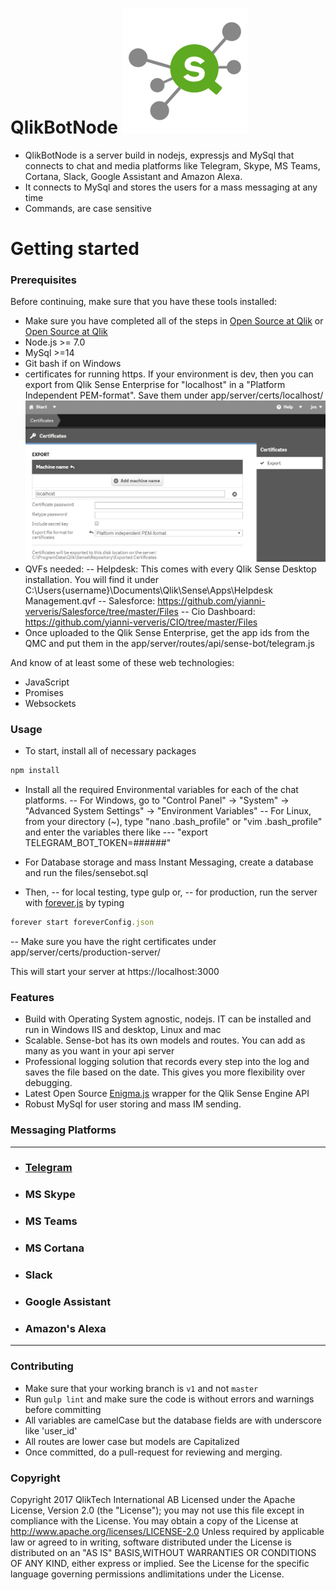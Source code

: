 # QlikBotNode ![Qlik Sense Bot](/screenshots/general/QS_Hub_thumb.png?raw=true "Qlik Sense Bot")
- QlikBotNode is a server build in nodejs, expressjs and MySql that connects to chat and media platforms like Telegram, Skype, MS Teams, Cortana, Slack, Google Assistant and Amazon Alexa. 
- It connects to MySql and stores the users for a mass messaging at any time
- Commands, are case sensitive

# Getting started

### Prerequisites 

Before continuing, make sure that you have these tools installed:

- Make sure you have completed all of the steps in [Open Source at Qlik](https://github.com/qlik-bots/open-source) or [Open Source at Qlik](https://github.com/qlik-oss/open-source)
- Node.js >= 7.0
- MySql >=14
- Git bash if on Windows
- certificates for running https. If your environment is dev, then you can export from Qlik Sense Enterprise for "localhost" in a "Platform Independent PEM-format". Save them under app/server/certs/localhost/
![Exporting Certificates with Sense](/screenshots/general/export-certificates.png?raw=true "Exporting Certificates with Sense")
- QVFs needed:
-- Helpdesk: This comes with every Qlik Sense Desktop installation. You will find it under C:\Users\{username}\Documents\Qlik\Sense\Apps\Helpdesk Management.qvf
-- Salesforce: https://github.com/yianni-ververis/Salesforce/tree/master/Files
-- Cio Dashboard: https://github.com/yianni-ververis/CIO/tree/master/Files
- Once uploaded to the Qlik Sense Enterprise, get the app ids from the QMC and put them in the app/server/routes/api/sense-bot/telegram.js

And know of at least some of these web technologies:

- JavaScript
- Promises
- Websockets

### Usage

- To start, install all of necessary packages
```javascript
npm install
```

- Install all the required Environmental variables for each of the chat platforms.
-- For Windows, go to "Control Panel" -> "System" -> "Advanced System Settings" -> "Environment Variables"
-- For Linux, from your directory (~), type "nano .bash_profile" or "vim .bash_profile" and enter the variables there like 
--- "export TELEGRAM_BOT_TOKEN=######"

- For Database storage and mass Instant Messaging, create a database and run the files/sensebot.sql

- Then, 
-- for local testing, type gulp or,
-- for production, run the server with [forever.js](https://github.com/foreverjs/forever) by typing 
```javascript
forever start foreverConfig.json
```
-- Make sure you have the right certificates under app/server/certs/production-server/


This will start your server at https://localhost:3000

### Features

- Build with Operating System agnostic, nodejs. IT can be installed and run in Windows IIS and desktop, Linux and mac
- Scalable. Sense-bot has its own models and routes. You can add as many as you want in your api server
- Professional logging solution that records every step into the log and saves the file based on the date. This gives you more flexibility over debugging.
- Latest Open Source [Enigma.js](https://github.com/qlik-oss/enigma.js) wrapper for the Qlik Sense Engine API
- Robust MySql for user storing and mass IM sending.

### Messaging Platforms
---

- ### [Telegram](docs/Telegram.md)

- ### MS Skype

- ### MS Teams

- ### MS Cortana

- ### Slack

- ### Google Assistant

- ### Amazon's Alexa

---

### Contributing

- Make sure that your working branch is ```v1``` and not ```master``` 
- Run ```gulp lint``` and make sure the code is without errors and warnings before committing
- All variables are camelCase but the database fields are with underscore like 'user_id'
- All routes are lower case but models are Capitalized
- Once committed, do a pull-request for reviewing and merging.

### Copyright

Copyright 2017 QlikTech International AB Licensed under the Apache License, Version 2.0 (the "License");
you may not use this file except in compliance with the License. You may obtain a copy of the License at
http://www.apache.org/licenses/LICENSE-2.0 Unless required by applicable law or agreed to in writing, software distributed under the License is distributed on an "AS IS" BASIS,WITHOUT WARRANTIES OR CONDITIONS OF ANY KIND, either express or implied. See the License for the specific language governing permissions andlimitations under the License.
